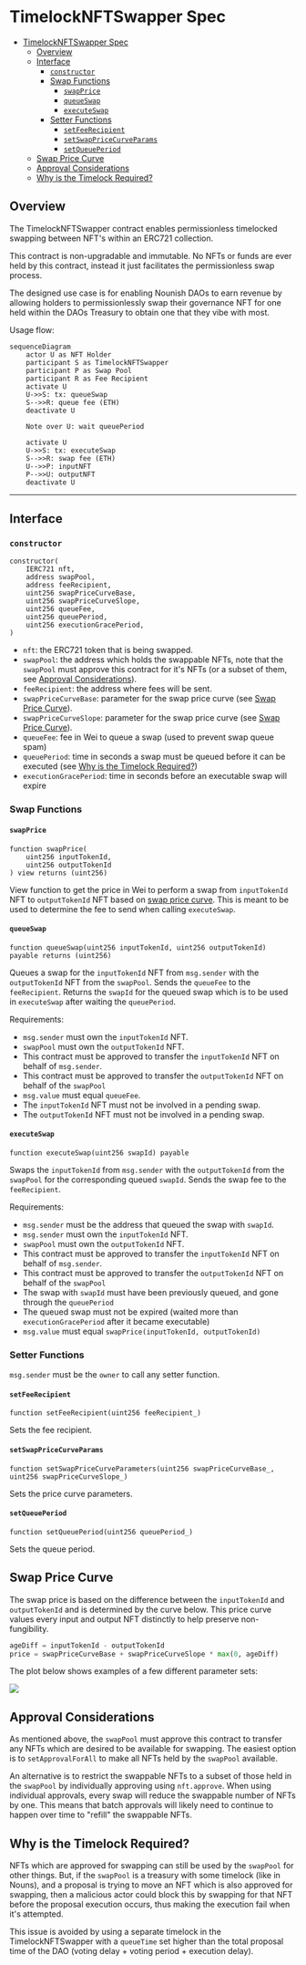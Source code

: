 # TimelockNFTSwapper Spec

- [TimelockNFTSwapper Spec](#timelocknftswapper-spec)
  - [Overview](#overview)
  - [Interface](#interface)
    - [`constructor`](#constructor)
    - [Swap Functions](#swap-functions)
      - [`swapPrice`](#swapprice)
      - [`queueSwap`](#queueswap)
      - [`executeSwap`](#executeswap)
    - [Setter Functions](#setter-functions)
      - [`setFeeRecipient`](#setfeerecipient)
      - [`setSwapPriceCurveParams`](#setswappricecurveparams)
      - [`setQueuePeriod`](#setqueueperiod)
  - [Swap Price Curve](#swap-price-curve)
  - [Approval Considerations](#approval-considerations)
  - [Why is the Timelock Required?](#why-is-the-timelock-required)

## Overview

The TimelockNFTSwapper contract enables permissionless timelocked swapping between NFT's within an ERC721 collection. 

This contract is non-upgradable and immutable. No NFTs or funds are ever held by this contract, instead it just facilitates the permissionless swap process. 

The designed use case is for enabling Nounish DAOs to earn revenue by allowing holders to permissionlessly swap their governance NFT for one held within the DAOs Treasury to obtain one that they vibe with most. 

Usage flow:
```mermaid
sequenceDiagram
    actor U as NFT Holder
    participant S as TimelockNFTSwapper
    participant P as Swap Pool
    participant R as Fee Recipient
    activate U
    U->>S: tx: queueSwap
    S-->>R: queue fee (ETH) 
    deactivate U

    Note over U: wait queuePeriod

    activate U
    U->>S: tx: executeSwap
    S-->>R: swap fee (ETH)
    U-->>P: inputNFT
    P-->>U: outputNFT
    deactivate U
```

---


## Interface

### `constructor`

```solidity
constructor(
    IERC721 nft, 
    address swapPool, 
    address feeRecipient, 
    uint256 swapPriceCurveBase,
    uint256 swapPriceCurveSlope,
    uint256 queueFee,
    uint256 queuePeriod,
    uint256 executionGracePeriod,
)
```

* `nft`: the ERC721 token that is being swapped.
* `swapPool`: the address which holds the swappable NFTs, note that the `swapPool` must approve this contract for it's NFTs (or a subset of them, see [Approval Considerations](#approval-considerations)).
* `feeRecipient`: the address where fees will be sent. 
* `swapPriceCurveBase`: parameter for the swap price curve (see [Swap Price Curve](#swap-price-curve)).
* `swapPriceCurveSlope`: parameter for the swap price curve (see [Swap Price Curve](#swap-price-curve)).
* `queueFee`: fee in Wei to queue a swap (used to prevent swap queue spam)
* `queuePeriod`: time in seconds a swap must be queued before it can be executed (see [Why is the Timelock Required?](#why-is-the-timelock-required))
* `executionGracePeriod`: time in seconds before an executable swap will expire 

### Swap Functions

#### `swapPrice`

```solidity
function swapPrice(
    uint256 inputTokenId, 
    uint256 outputTokenId
) view returns (uint256)
```

View function to get the price in Wei to perform a swap from `inputTokenId` NFT to `outputTokenId` NFT based on [swap price curve](#swap-price-curve). This is meant to be used to determine the fee to send when calling `executeSwap`.

#### `queueSwap`

```solidity
function queueSwap(uint256 inputTokenId, uint256 outputTokenId) payable returns (uint256)
```

Queues a swap for the `inputTokenId` NFT from `msg.sender` with the `outputTokenId` NFT from the `swapPool`. Sends the `queueFee` to the `feeRecipient`. Returns the `swapId` for the queued swap which is to be used in `executeSwap` after waiting the `queuePeriod`. 

Requirements:
* `msg.sender` must own the `inputTokenId` NFT. 
* `swapPool` must own the `outputTokenId` NFT.
* This contract must be approved to transfer the `inputTokenId` NFT on behalf of `msg.sender`.
* This contract must be approved to transfer the `outputTokenId` NFT on behalf of the `swapPool`
* `msg.value` must equal `queueFee`. 
* The `inputTokenId` NFT must not be involved in a pending swap.
* The `outputTokenId` NFT must not be involved in a pending swap.

#### `executeSwap`

```solidity
function executeSwap(uint256 swapId) payable 
```

Swaps the `inputTokenId` from `msg.sender` with the `outputTokenId` from the `swapPool` for the corresponding queued `swapId`. Sends the swap fee to the `feeRecipient`.  


Requirements:
* `msg.sender` must be the address that queued the swap with `swapId`.
* `msg.sender` must own the `inputTokenId` NFT. 
* `swapPool` must own the `outputTokenId` NFT.
* This contract must be approved to transfer the `inputTokenId` NFT on behalf of `msg.sender`.
* This contract must be approved to transfer the `outputTokenId` NFT on behalf of the `swapPool`
* The swap with `swapId` must have been previously queued, and gone through the `queuePeriod`
* The queued swap must not be expired (waited more than `executionGracePeriod` after it became executable)
* `msg.value` must equal `swapPrice(inputTokenId, outputTokenId)` 

### Setter Functions

`msg.sender` must be the `owner` to call any setter function.

#### `setFeeRecipient`

```solidity
function setFeeRecipient(uint256 feeRecipient_) 
```

Sets the fee recipient.

#### `setSwapPriceCurveParams`

```solidity
function setSwapPriceCurveParameters(uint256 swapPriceCurveBase_, uint256 swapPriceCurveSlope_)  
```

Sets the price curve parameters.

#### `setQueuePeriod`

```solidity
function setQueuePeriod(uint256 queuePeriod_) 
```

Sets the queue period.

## Swap Price Curve 

The swap price is based on the difference between the `inputTokenId` and `outputTokenId` and is determined by the curve below. This price curve values every input and output NFT distinctly to help preserve non-fungibility. 

```python
ageDiff = inputTokenId - outputTokenId
price = swapPriceCurveBase + swapPriceCurveSlope * max(0, ageDiff)
```

The plot below shows examples of a few different parameter sets:

![](img/age-difference-price-curve.png)

## Approval Considerations

As mentioned above, the `swapPool` must approve this contract to transfer any NFTs which are desired to be available for swapping. The easiest option is to `setApprovalForAll` to make all NFTs held by the `swapPool` available. 

An alternative is to restrict the swappable NFTs to a subset of those held in the `swapPool` by individually approving using `nft.approve`. When using individual approvals, every swap will reduce the swappable number of NFTs by one. This means that batch approvals will likely need to continue to happen over time to "refill" the swappable NFTs. 

## Why is the Timelock Required?

NFTs which are approved for swapping can still be used by the `swapPool` for other things. But, if the `swapPool` is a treasury with some timelock (like in Nouns), and a proposal is trying to move an NFT which is also approved for swapping, then a malicious actor could block this by swapping for that NFT before the proposal execution occurs, thus making the execution fail when it's attempted. 

This issue is avoided by using a separate timelock in the TimelockNFTSwapper with a `queueTime` set higher than the total proposal time of the DAO (voting delay + voting period + execution delay).

